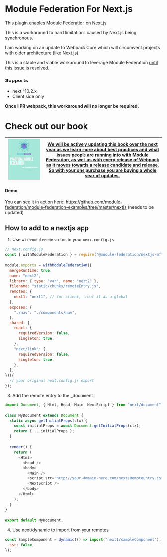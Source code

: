 # Module Federation For Next.js

This plugin enables Module Federation on Next.js

This is a workaround to hard limitations caused by Next.js being synchronous.

I am working on an update to Webpack Core which will circumvent projects with older architecture (like Next.js).

This is a stable and viable workaround to leverage Module Federation [until this issue is resolved](https://github.com/webpack/webpack/issues/11811).

### Supports

- next ^10.2.x
- Client side only

**Once I PR webpack, this workaround will no longer be required.**

# Check out our book

| <a href="https://module-federation.myshopify.com/products/practical-module-federation" target="_blank"><img src="./docs/MFCover.png" alt='Practical Module Federation Book' width="95%"/></a> | <a href="https://module-federation.myshopify.com/products/practical-module-federation" target="_blank">We will be actively updating this book over the next year as we learn more about best practices and what issues people are running into with Module Federation, as well as with every release of Webpack as it moves towards a release candidate and release. So with your one purchase you are buying a whole year of updates.</a> |
| --------------------------------------------------------------------------------------------------------------------------------------------------------------------------------------------- | ------------------------------------------------------------------------------------------------------------------------------------------------------------------------------------------------------------------------------------------------------------------------------------------------------------------------------------------------------------------------------------------------------------------------------------------ |

#### Demo

You can see it in action here: https://github.com/module-federation/module-federation-examples/tree/master/nextjs (needs to be updated)

## How to add to a nextjs app

1. Use `withModuleFederation` in your `next.config.js`

```js
// next.config.js
const { withModuleFederation } = require("@module-federation/nextjs-mf");

module.exports = withModuleFederation({
  mergeRuntime: true,
  name: "next2",
  library: { type: "var", name: "next2" },
  filename: "static/chunks/remoteEntry.js",
  remotes: {
    next1: "next1", // for client, treat it as a global
  },
  exposes: {
    "./nav": "./components/nav",
  },
  shared: {
    react: {
      requiredVersion: false,
      singleton: true,
    },
    "next/link": {
      requiredVersion: false,
      singleton: true,
    },
  },
})({
  // your original next.config.js export
});
```

3. Add the remote entry to the \_document

```js
import Document, { Html, Head, Main, NextScript } from "next/document";

class MyDocument extends Document {
  static async getInitialProps(ctx) {
    const initialProps = await Document.getInitialProps(ctx);
    return { ...initialProps };
  }

  render() {
    return (
      <Html>
        <Head />
        <body>
          <Main />
          <script src="http://your-domain-here.com/next1RemoteEntry.js" />
          <NextScript />
        </body>
      </Html>
    );
  }
}

export default MyDocument;
```

4. Use next/dynamic to import from your remotes

```js
const SampleComponent = dynamic(() => import("next1/sampleComponent"), {
  ssr: false,
});
```
